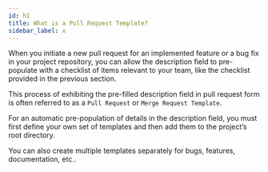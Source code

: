 ```yaml
---
id: h1
title: What is a Pull Request Template?
sidebar_label: x
---
```


<!-- ####  -->

When you initiate a new pull request for an implemented feature or a bug fix in your project repository, you can allow the description field to pre-populate with  a checklist of items relevant to your team, like the checklist provided in the previous section.

This process of exhibiting the pre-filled description field in pull request form is often referred to as a `Pull Request` or `Merge Request Template`.


For an automatic pre-population of details in the description field, you must first define your own set of templates and then add them to the project’s root directory.

You can also create multiple templates separately for bugs, features, documentation, etc..
